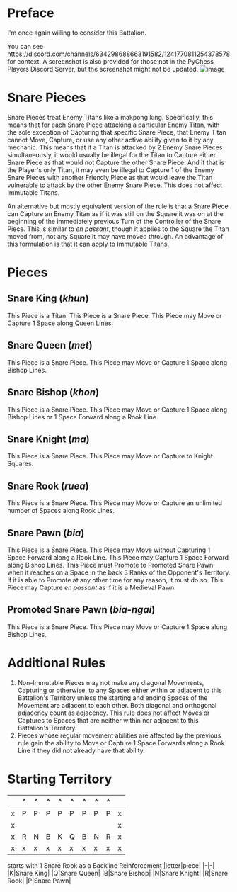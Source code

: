 # Preface
I'm once again willing to consider this Battalion.

You can see https://discord.com/channels/634298688663191582/1241770811254378578 for context. A screenshot is also provided for those not in the PyChess Players Discord Server, but the screenshot might not be updated.
![image](https://github.com/user-attachments/assets/5d3b7dd1-3dde-4276-ba71-1b1240d84d53)

# Snare Pieces
Snare Pieces treat Enemy Titans like a makpong king. Specifically, this means that for each Snare Piece attacking a particular Enemy Titan, with the sole exception of Capturing that specific Snare Piece, that Enemy Titan cannot Move, Capture, or use any other active ability given to it by any mechanic. This means that if a Titan is attacked by 2 Enemy Snare Pieces simultaneously, it would usually be illegal for the Titan to Capture either Snare Piece as that would not Capture the other Snare Piece. And if that is the Player's only Titan, it may even be illegal to Capture 1 of the Enemy Snare Pieces with another Friendly Piece as that would leave the Titan vulnerable to attack by the other Enemy Snare Piece. This does not affect Immutable Titans.

An alternative but mostly equivalent version of the rule is that a Snare Piece can Capture an Enemy Titan as if it was still on the Square it was on at the beginning of the immediately previous Turn of the Controller of the Snare Piece. This is similar to _en passant_, though it applies to the Square the Titan moved from, not any Square it may have moved through. An advantage of this formulation is that it can apply to Immutable Titans.
# Pieces
## Snare King (_khun_)
This Piece is a Titan. This Piece is a Snare Piece. This Piece may Move or Capture 1 Space along Queen Lines.
## Snare Queen (_met_)
This Piece is a Snare Piece. This Piece may Move or Capture 1 Space along Bishop Lines.
## Snare Bishop (_khon_)
This Piece is a Snare Piece. This Piece may Move or Capture 1 Space along Bishop Lines or 1 Space Forward along a Rook Line.
## Snare Knight (_ma_)
This Piece is a Snare Piece. This Piece may Move or Capture to Knight Squares.
## Snare Rook (_ruea_)
This Piece is a Snare Piece. This Piece may Move or Capture an unlimited number of Spaces along Rook Lines.
## Snare Pawn (_bia_)
This Piece is a Snare Piece. This Piece may Move without Capturing 1 Space Forward along a Rook Line. This Piece may Capture 1 Space Forward along Bishop Lines. This Piece must Promote to Promoted Snare Pawn when it reaches on a Space in the back 3 Ranks of the Opponent's Territory. If it is able to Promote at any other time for any reason, it must do so. This Piece may Capture _en passant_ as if it is a Medieval Pawn.
## Promoted Snare Pawn (_bia-ngai_)
This Piece is a Snare Piece. This Piece may Move or Capture 1 Space along Bishop Lines.
# Additional Rules
1. Non-Immutable Pieces may not make any diagonal Movements, Capturing or otherwise, to any Spaces either within or adjacent to this Battalion's Territory unless the starting and ending Spaces of the Movement are adjacent to each other. Both diagonal and orthogonal adjacency count as adjacency. This rule does not affect Moves or Captures to Spaces that are neither within nor adjacent to this Battalion's Territory.
2. Pieces whose regular movement abilities are affected by the previous rule gain the ability to Move or Capture 1 Space Forwards along a Rook Line if they did not already have that ability.
# Starting Territory
||^|^|^|^|^|^|^|^||
|-|-|-|-|-|-|-|-|-|-|
|x|P|P|P|P|P|P|P|P|x|
|x|||||||||x|
|x|R|N|B|K|Q|B|N|R|x|
|x|x|x|x|x|x|x|x|x|x|

starts with 1 Snare Rook as a Backline Reinforcement
|letter|piece|
|-|-|
|K|Snare King|
|Q|Snare Queen|
|B|Snare Bishop|
|N|Snare Knight|
|R|Snare Rook|
|P|Snare Pawn|
